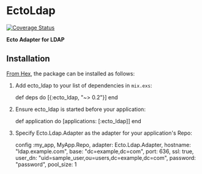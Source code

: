 # EctoLdap
[![Coverage Status](https://coveralls.io/repos/github/jeffweiss/ecto_ldap/badge.svg?branch=master)](https://coveralls.io/github/jeffweiss/ecto_ldap?branch=master)

**Ecto Adapter for LDAP**

## Installation

[From Hex](https://hex.pm/docs/publish), the package can be installed as follows:

  1. Add ecto_ldap to your list of dependencies in `mix.exs`:

        def deps do
          [{:ecto_ldap, "~> 0.2"}]
        end

  2. Ensure ecto_ldap is started before your application:

        def application do
          [applications: [:ecto_ldap]]
        end

  3. Specify Ecto.Ldap.Adapter as the adapter for your application's Repo:

        config :my_app, MyApp.Repo,
          adapter: Ecto.Ldap.Adapter,
          hostname: "ldap.example.com",
          base: "dc=example,dc=com",
          port: 636,
          ssl: true,
          user_dn: "uid=sample_user,ou=users,dc=example,dc=com",
          password: "password",
          pool_size: 1

